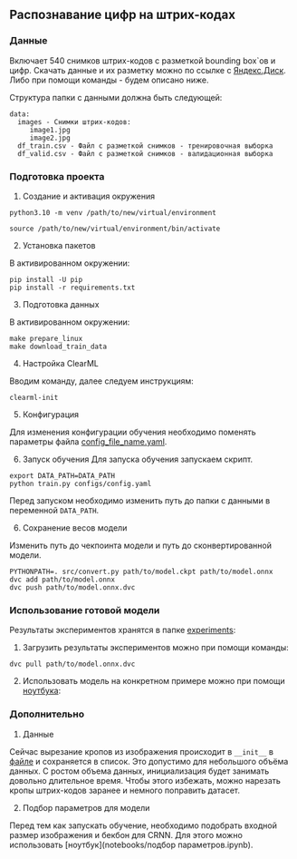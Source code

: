 ## Распознавание цифр на штрих-кодах

### Данные

Включает 540 снимков штрих-кодов с разметкой bounding box`ов и цифр.
Скачать данные и их разметку можно по ссылке с [Яндекс.Диск](https://disk.yandex.ru/d/5Wg3tvP7Gywk0g). Либо при помощи команды - будем описано ниже.

Структура папки с данными должна быть следующей:
```
data:
  images - Снимки штрих-кодов:
     image1.jpg
     image2.jpg
  df_train.csv - Файл с разметкой снимков - тренировочная выборка
  df_valid.csv - Файл с разметкой снимков - валидационная выборка
```

### Подготовка проекта 
1. Создание и активация окружения
```
python3.10 -m venv /path/to/new/virtual/environment
```
```
source /path/to/new/virtual/environment/bin/activate
```

2. Установка пакетов

В активированном окружении:
```
pip install -U pip 
pip install -r requirements.txt
```

3. Подготовка данных

В активированном окружении:
```
make prepare_linux
make download_train_data
```

4. Настройка ClearML

Вводим команду, далее следуем инструкциям:
```
clearml-init
```

5. Конфигурация

Для изменения конфигурации обучения необходимо поменять параметры файла [config_file_name.yaml](configs/config.yaml).

6. Запуск обучения
Для запуска обучения запускаем скрипт.
```
export DATA_PATH=DATA_PATH
python train.py configs/config.yaml
```
Перед запуском необходимо изменить путь до папки с данными в переменной `DATA_PATH`.

6. Сохранение весов модели

Изменить путь до чекпоинта модели и путь до сконвертированной модели.
```
PYTHONPATH=. src/convert.py path/to/model.ckpt path/to/model.onnx
dvc add path/to/model.onnx
dvc push path/to/model.onnx.dvc
```

### Использование готовой модели

Результаты экспериментов хранятся в папке [experiments](experiments):

1. Загрузить результаты экспериментов можно при помощи команды:
```
dvc pull path/to/model.onnx.dvc
```

2. Использовать модель на конкретном примере можно при помощи [ноутбука](notebooks/анализ%20результатов.ipynb):


### Дополнительно

1. Данные

Сейчас вырезание кропов из изображения происходит в `__init__` в [файле](src/dataset.py) и сохраняется в список.
Это допустимо для небольшого объёма данных. С ростом объема данных, инициализация будет занимать довольно длительное время.
Чтобы этого избежать, можно нарезать кропы штрих-кодов заранее и немного поправить датасет.

2. Подбор параметров для модели

Перед тем как запускать обучение, необходимо подобрать входной размер изображения и бекбон для CRNN.
Для этого можно использовать [ноутбук](notebooks/подбор параметров.ipynb).
